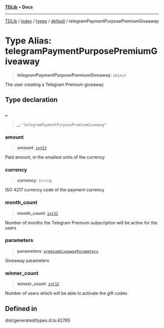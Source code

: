 [**TDLib**](../../../../../../README.md) • **Docs**

***

[TDLib](../../../../../../modules.md) / [index](../../../../../README.md) / [types](../../../README.md) / [default](../README.md) / telegramPaymentPurposePremiumGiveaway

# Type Alias: telegramPaymentPurposePremiumGiveaway

> **telegramPaymentPurposePremiumGiveaway**: `object`

The user creating a Telegram Premium giveaway

## Type declaration

### \_

> **\_**: `"telegramPaymentPurposePremiumGiveaway"`

### amount

> **amount**: [`int53`](int53-1.md)

Paid amount, in the smallest units of the currency

### currency

> **currency**: `string`

ISO 4217 currency code of the payment currency

### month\_count

> **month\_count**: [`int32`](int32-1.md)

Number of months the Telegram Premium subscription will be active for the users

### parameters

> **parameters**: [`premiumGiveawayParameters`](premiumGiveawayParameters-1.md)

Giveaway parameters

### winner\_count

> **winner\_count**: [`int32`](int32-1.md)

Number of users which will be able to activate the gift codes

## Defined in

dist/generated/types.d.ts:42765
